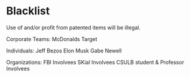 # Blacklist

Use of and/or profit from patented items will be illegal. 

Corporate Teams: 
  McDonalds
  Target

Individuals: 
  Jeff Bezos
  Elon Musk
  Gabe Newell

Organizations: 
  FBI Involvees
  SKial Involvees
  CSULB student & Professor Involvees
